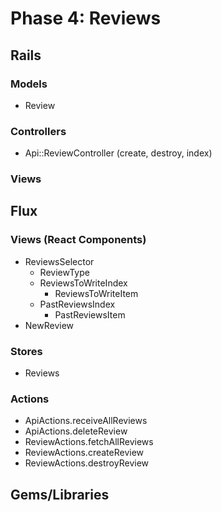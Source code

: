 # Phase 4: Reviews

## Rails
### Models
* Review

### Controllers
* Api::ReviewController (create, destroy, index)

### Views

## Flux
### Views (React Components)
* ReviewsSelector
  - ReviewType
  - ReviewsToWriteIndex
    - ReviewsToWriteItem
  - PastReviewsIndex
    - PastReviewsItem
* NewReview

### Stores
* Reviews

### Actions
* ApiActions.receiveAllReviews
* ApiActions.deleteReview
* ReviewActions.fetchAllReviews
* ReviewActions.createReview
* ReviewActions.destroyReview

## Gems/Libraries
